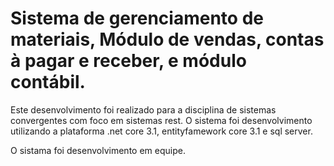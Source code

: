 # Sistema de gerenciamento de materiais, Módulo de vendas, contas à pagar e receber, e módulo contábil. 

Este desenvolvimento foi realizado para a disciplina de sistemas convergentes com foco em sistemas rest. 
O sistema foi desenvolvimento utilizando a plataforma .net core 3.1, entityfamework core 3.1 e sql server. 

O sistama foi desenvolvimento em equipe. 
